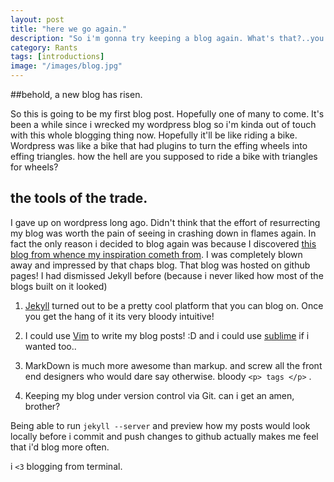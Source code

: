 ```yaml
---
layout: post
title: "here we go again."
description: "So i'm gonna try keeping a blog again. What's that?..you don't care? Well then neither do I!"
category: Rants
tags: [introductions]
image: "/images/blog.jpg"
---
```



##behold, a new blog has risen.

So this is going to be my first blog post. Hopefully one of many to come. It's been a while since i wrecked my wordpress blog so i'm kinda out of touch with this whole blogging thing now. Hopefully it'll be like riding a bike. Wordpress was like a bike that had plugins to turn the effing wheels into effing triangles. how the hell are you supposed to ride a bike with triangles for wheels? 

## the tools of the trade.

I gave up on wordpress long ago. Didn't think that the effort of resurrecting my blog was worth the pain of seeing in crashing down in flames again.
In fact the only reason i decided to blog again was because I discovered [this blog from whence my inspiration cometh from](http://marcocarag.com/). 
I was completely blown away and impressed by that chaps blog. That blog was hosted on github pages! I had dismissed Jekyll before (because i never liked how most of the blogs built on it looked)

1. [Jekyll](http://jekyllbootstrap.com/) turned out to be a pretty cool platform that you can blog on. Once you get the hang of it its very bloody intuitive!

2. I could use [Vim](https://github.com/csexton/jekyll.vim) to write my blog posts! :D and i could use [sublime](https://github.com/dnfehren/SublimeJekyll) if i wanted too..

3. MarkDown is much more awesome than markup. and screw all the front end designers who would dare say otherwise. bloody `<p> tags </p>` .

4. Keeping my blog under version control via Git. can i get an amen, brother?

Being able to run `jekyll --server` and preview how my posts would look locally before i commit and push changes to github actually makes me feel that i'd blog more often.

i `<3` blogging from terminal.